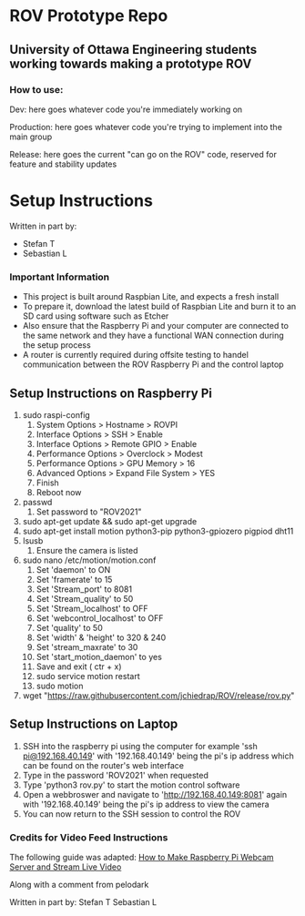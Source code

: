 # ROV Prototype Repo
## University of Ottawa Engineering students working towards making a prototype ROV

### How to use:
Dev: here goes whatever code you're immediately working on

Production: here goes whatever code you're trying to implement into the main group

Release: here goes the current "can go on the ROV" code, reserved for feature and stability updates


# Setup Instructions 
Written in part by:
- Stefan T
- Sebastian L
### Important Information
- This project is built around Raspbian Lite, and expects a fresh install
- To prepare it, download the latest build of Raspbian Lite and burn it to an SD card using software such as Etcher
- Also ensure that the Raspberry Pi and your computer are connected to the same network and they have a functional WAN connection during the setup process
- A router is currently required during offsite testing to handel communication between the ROV Raspberry Pi and the control laptop



## Setup Instructions on Raspberry Pi
1. sudo raspi-config
    1. System Options > Hostname > ROVPI
    2. Interface Options > SSH > Enable
    3. Interface Options > Remote GPIO > Enable
    4. Performance Options > Overclock > Modest
    5. Performance Options > GPU Memory > 16
    6. Advanced Options > Expand File System > YES
    7. Finish
    8. Reboot now
 1. passwd
    1. Set password to "ROV2021"
 2. sudo apt-get update && sudo apt-get upgrade
 3. sudo apt-get install motion python3-pip python3-gpiozero pigpiod dht11
 4. lsusb
    1. Ensure the camera is listed
 5. sudo nano /etc/motion/motion.conf 
    1. Set 'daemon' to ON
    2. Set 'framerate' to 15
    3. Set 'Stream_port' to 8081
    4. Set 'Stream_quality' to 50
    5. Set 'Stream_localhost' to OFF
    6. Set 'webcontrol_localhost' to OFF
    7. Set 'quality' to 50
    8. Set 'width' & 'height' to 320 & 240
    9. Set 'stream_maxrate' to 30
    10. Set 'start_motion_daemon' to yes
    11. Save and exit ( ctr + x)
    12. sudo service motion restart
    13. sudo motion
 6.  wget "https://raw.githubusercontent.com/jchiedrap/ROV/release/rov.py"

## Setup Instructions on Laptop
1. SSH into the raspberry pi using the computer for example 'ssh pi@192.168.40.149' with '192.168.40.149' being the pi's ip address which can be found on the router's web interface
2. Type in the password 'ROV2021' when requested 
3. Type 'python3 rov.py' to start the motion control software
4. Open a webbroswer and navigate to 'http://192.168.40.149:8081' again with '192.168.40.149' being the pi's ip address to view the camera
5. You can now return to the SSH session to control the ROV



### Credits for Video Feed Instructions
The following guide was adapted: 
[How to Make Raspberry Pi Webcam Server and Stream Live Video](https://www.instructables.com/How-to-Make-Raspberry-Pi-Webcam-Server-and-Stream-/)


Along with a comment from pelodark

Written in part by:
Stefan T
Sebastian L